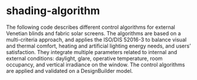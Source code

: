 # shading-algorithm
The following code describes different control algorithms for external Venetian blinds and fabric solar screens. The algorithms are based on a multi-criteria approach, and applies the ISO/DIS 52016-3 to balance visual and thermal comfort, heating and artificial lighting energy needs, and users’ satisfaction. They integrate multiple parameters related to internal and external conditions: daylight, glare, operative temperature, room occupancy, and vertical irradiance on the window. The control algorithms are applied and validated on a DesignBuilder model.
